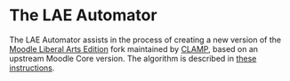 # The LAE Automator

The LAE Automator assists in the process of creating a new version of the [Moodle Liberal Arts Edition](https://www.clamp-it.org/get-involved/moodle-liberal-arts-edition-lae/) fork maintained by [CLAMP](https://www.clamp-it.org/), based on an upstream Moodle Core version. The algorithm is described in [these instructions](https://github.com/CLAMP-IT/moodle/wiki/Integration-Procedures).
